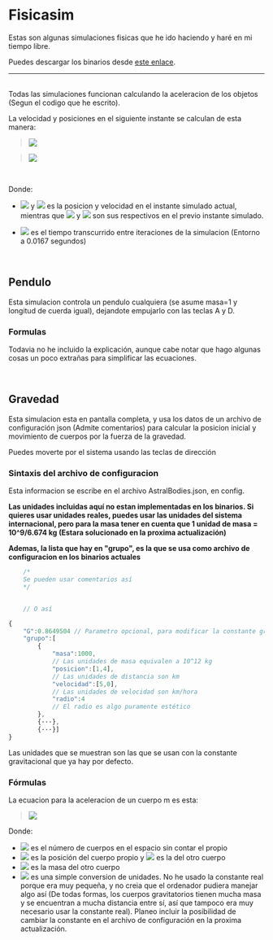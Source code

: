 # Fisicasim

Estas son algunas simulaciones fisicas que he ido haciendo y haré en mi tiempo libre. 

Puedes descargar los binarios desde [este enlace](https://github.com/Yottaqubyter/fisicasim/releases).

---
<br>
Todas las simulaciones funcionan calculando la aceleracion de los objetos (Segun el codigo que he escrito).

La velocidad y posiciones en el siguiente instante se calculan de esta manera:

><img src="https://render.githubusercontent.com/render/math?math=v_f%20=v_0+%2B+a\,dt">

><img src="https://render.githubusercontent.com/render/math?math=r_f%20=r_0+%2B+v\,dt">

<br>

Donde:

- <img src="https://render.githubusercontent.com/render/math?math=r_f"> y <img src="https://render.githubusercontent.com/render/math?math=v_f"> es la posicion y velocidad en el instante simulado actual, mientras que <img src="https://render.githubusercontent.com/render/math?math=r_0"> y <img src="https://render.githubusercontent.com/render/math?math=v_0"> son sus respectivos en el previo instante simulado.

- <img src="https://render.githubusercontent.com/render/math?math=dt"> es el tiempo transcurrido entre iteraciones de la simulacion (Entorno a 0.0167 segundos)

<br>

## Pendulo
Esta simulacion controla un pendulo cualquiera (se asume masa=1 y longitud de cuerda igual), dejandote empujarlo con las teclas A y D.
<!-- Incluir imagen más tarde-->

### Formulas

Todavia no he incluido la explicación, aunque cabe notar que hago algunas cosas un poco extrañas para simplificar las ecuaciones.

</br>

## Gravedad
Esta simulacion esta en pantalla completa, y usa los datos de un archivo de configuración json (Admite comentarios) para calcular la posicion inicial y movimiento de cuerpos por la fuerza de la gravedad.
<!-- Incluir imagen más tarde 
![Formula euler](https://render.githubusercontent.com/render/math?math=e^{i\pi}=-1)
Este es el formato para usar latex (Si hay algún espacio en la formula, sustituirlo con un %20)
-->

Puedes moverte por el sistema usando las teclas de dirección

### Sintaxis del archivo de configuracion

Esta informacion se escribe en el archivo AstralBodies.json, en config.

**Las unidades incluidas aquí no estan implementadas en los binarios. Si quieres usar unidades reales, puedes usar las unidades del sistema internacional, pero para la masa tener en cuenta que 1 unidad de masa = 10^9/6.674 kg (Estara solucionado en la proxima actualización)**

**Ademas, la lista que hay en "grupo", es la que se usa como archivo de configuracion en los binarios actuales**
```javascript
    /*
    Se pueden usar comentarios así
    */


    // O así

{
    "G":0.8649504 // Parametro opcional, para modificar la constante gravitacional. Por defecto 0.8649504 (En km^3/(Gt*h^2) )
    "grupo":[
        {
            "masa":1000, 
            // Las unidades de masa equivalen a 10^12 kg
            "posicion":[1,4],
            // Las unidades de distancia son km
            "velocidad":[5,0],
            // Las unidades de velocidad son km/hora
            "radio":4
            // El radio es algo puramente estético
        },
        {···},
        {···}]
} 
```

Las unidades que se muestran son las que se usan con la constante gravitacional que ya hay por defecto.

### Fórmulas

La ecuacion para la aceleracion de un cuerpo m es esta:

><img src="https://render.githubusercontent.com/render/math?math=a_m = G' \, \sum_{k=0}^{n} {\frac{\overrightarrow{AP_k}\,m_k}{\left|\overrightarrow{AP_k}\right|^3}}">

Donde:

- <img src="https://render.githubusercontent.com/render/math?math=n"> es el número de cuerpos en el espacio sin contar el propio
- <img src="https://render.githubusercontent.com/render/math?math=A"> es la posición del cuerpo propio y <img src="https://render.githubusercontent.com/render/math?math=P_k"> es la del otro cuerpo
-  <img src="https://render.githubusercontent.com/render/math?math=m_k"> es la masa del otro cuerpo
- <img src="https://render.githubusercontent.com/render/math?math=G'\, \frac{km^3}{Gt\,h^2}=G \, \frac{m^3}{kg\,s^2} \, \frac{10^12 \cdot 3600^2}{1000^3}"> es una simple conversion de unidades. No he usado la constante real porque era muy pequeña, y no creia que el ordenador pudiera manejar algo así (De todas formas, los cuerpos gravitatorios tienen mucha masa y se encuentran a mucha distancia entre sí, así que tampoco era muy necesario usar la constante real). Planeo incluir la posibilidad de cambiar la constante en el archivo de configuración en la proxima actualización.
